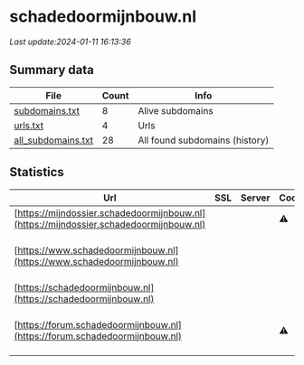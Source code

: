 # schadedoormijnbouw.nl
*Last update:2024-01-11 16:13:36*
## Summary data
| File       | Count | Info |
|------------|-------|------|
|[subdomains.txt](/data/schadedoormijnbouw/subdomains.txt)|8|Alive subdomains|
|[urls.txt](/data/schadedoormijnbouw/urls.txt)|4|Urls|
|[all_subdomains.txt](/data/schadedoormijnbouw/all_subdomains.txt)|28|All found subdomains (history)|
## Statistics
| Url | SSL | Server | Cookie | HSTS | CSP | XFO | XXP | RP | Tech |
|------------|-------|------|------|------|------|------|------|------|------|
|[https://mijndossier.schadedoormijnbouw.nl](https://mijndossier.schadedoormijnbouw.nl)| | |:warning: |:white_check_mark: |:warning: |:white_check_mark: |:white_check_mark: |:white_check_mark: |HSTS Java|
|[https://www.schadedoormijnbouw.nl](https://www.schadedoormijnbouw.nl)| | | |:white_check_mark: |:warning: | |:white_check_mark: |:white_check_mark: |Azure Azure Edge Net...|
|[https://schadedoormijnbouw.nl](https://schadedoormijnbouw.nl)| | | |:white_check_mark: |:warning: | |:white_check_mark: |:white_check_mark: |HSTS|
|[https://forum.schadedoormijnbouw.nl](https://forum.schadedoormijnbouw.nl)| | |:warning: |:white_check_mark: |:warning: | |:white_check_mark: |:white_check_mark: |Azure Azure Edge Net...|